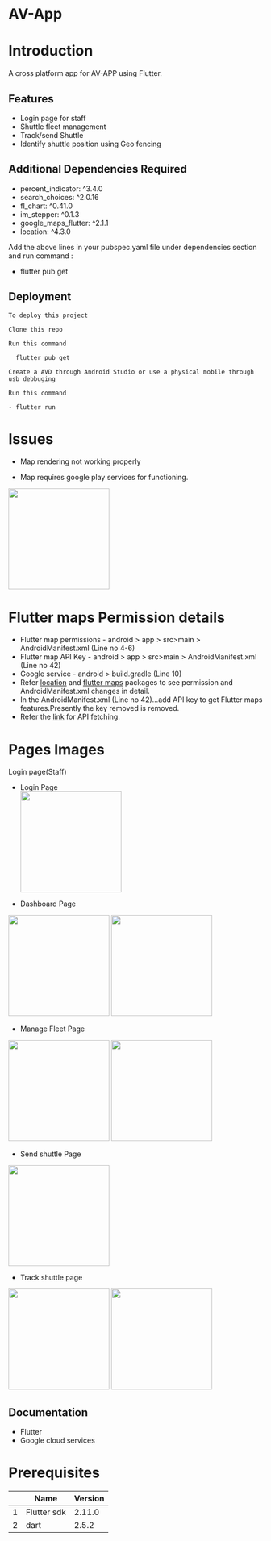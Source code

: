 # AV-App

# Introduction
A cross platform app for AV-APP using Flutter.

## Features
- Login page for staff
- Shuttle fleet management
- Track/send Shuttle
- Identify shuttle position using Geo fencing


## Additional Dependencies Required
- percent_indicator: ^3.4.0
- search_choices: ^2.0.16
- fl_chart: ^0.41.0
- im_stepper: ^0.1.3 
- google_maps_flutter: ^2.1.1
- location: ^4.3.0

Add the above lines in your pubspec.yaml file under dependencies section and run command :
- flutter pub get

## Deployment

```
To deploy this project

Clone this repo

Run this command

  flutter pub get

Create a AVD through Android Studio or use a physical mobile through usb debbuging

Run this command

- flutter run
```

# Issues
 - Map rendering not working properly

 - Map requires google play services for functioning.
  <img src="https://github.com/TechnocultureResearch/AV-App/blob/4836ef9be60a93e14d96469bf79fdb40f385dd32/assets/Screenshots/map_issue.png" width=200 />
  
# Flutter maps Permission details

 - Flutter map permissions - android > app > src>main > AndroidManifest.xml (Line no 4-6)
 - Flutter map API Key - android > app > src>main > AndroidManifest.xml (Line no 42)
 - Google service - android > build.gradle (Line 10)
 - Refer [location](https://pub.dev/packages/location) and [flutter maps](https://pub.dev/packages/google_maps_flutter) packages to see permission and AndroidManifest.xml changes in detail.
 - In the AndroidManifest.xml (Line no 42)...add API key to get Flutter maps features.Presently the key removed is removed.
 - Refer the [link](https://www.youtube.com/watch?v=2_HZObVbe-g&t=0s) for API fetching.


# Pages Images

Login page(Staff)

- Login Page  
  <img src="https://github.com/TechnocultureResearch/AV-App/blob/dd097f6f0f1e9a5cf302a572ae29e2ed9f06f72c/assets/Screenshots/Login_page.png" width=200 />



 - Dashboard Page
  <img src="https://github.com/TechnocultureResearch/AV-App/blob/5888feab174a4680c2103150dee01bc0dc2ae82d/assets/Screenshots/dashboard1.jpg" width=200 />
  <img src="https://github.com/TechnocultureResearch/AV-App/blob/5888feab174a4680c2103150dee01bc0dc2ae82d/assets/Screenshots/dashboard%202.jpg" width=200 />

 - Manage Fleet Page
  <img src="https://github.com/TechnocultureResearch/AV-App/blob/eb82f4f979bc31ec6341d04b0b89eb10dcf45e6b/assets/Screenshots/manage_fleet1.jpg" width=200 />
  <img src="https://github.com/TechnocultureResearch/AV-App/blob/eb82f4f979bc31ec6341d04b0b89eb10dcf45e6b/assets/Screenshots/manage_fleet2.jpg" width=200 />

 - Send shuttle Page
  <img src="https://github.com/TechnocultureResearch/AV-App/blob/933df9d9b139793dfbcd77a829dcc879a39e3fe7/assets/Screenshots/send_shuttle.png" width=200 />
 
 - Track shuttle page
  <img src="https://github.com/TechnocultureResearch/AV-App/blob/933df9d9b139793dfbcd77a829dcc879a39e3fe7/assets/Screenshots/track_shuttle1.jpg" width=200 />
  <img src="https://github.com/TechnocultureResearch/AV-App/blob/933df9d9b139793dfbcd77a829dcc879a39e3fe7/assets/Screenshots/track_shuttle2.jpg" width=200 />
  


## Documentation

- Flutter
- Google cloud services


# Prerequisites

|  | Name | Version |
| --- | --- | --- |
| 1 | Flutter sdk | 2.11.0  |
| 2 | dart | 2.5.2  |